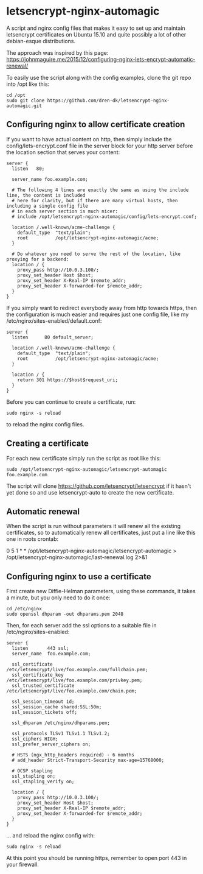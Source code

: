 # letsencrypt-nginx-automagic
A script and nginx config files that makes it easy to set up and maintain letsencrypt certificates
on Ubuntu 15.10 and quite possibly a lot of other debian-esque distributions.

The approach was inspired by this page:
https://johnmaguire.me/2015/12/configuring-nginx-lets-encrypt-automatic-renewal/

To easily use the script along with the config examples, clone the git repo into /opt like this:

```
cd /opt
sudo git clone https://github.com/dren-dk/letsencrypt-nginx-automagic.git
```


## Configuring nginx to allow certificate creation

If you want to have actual content on http, then simply include the config/lets-encrypt.conf file in
the server block for your http server before the location section that serves your content:

```
server {
  listen   80;

  server_name foo.example.com;

  # The following 4 lines are exactly the same as using the include line, the content is included
  # here for clarity, but if there are many virtual hosts, then including a single config file
  # in each server section is much nicer:
  # include /opt/letsencrypt-nginx-automagic/config/lets-encrypt.conf;

  location /.well-known/acme-challenge {
    default_type  "text/plain";
    root          /opt/letsencrypt-nginx-automagic/acme;
  }

  # Do whatever you need to serve the rest of the location, like proxying for a backend:
  location / {
    proxy_pass http://10.0.3.100/;
    proxy_set_header Host $host;
    proxy_set_header X-Real-IP $remote_addr;
    proxy_set_header X-forwarded-for $remote_addr;
  }
}
```


If you simply  want to redirect everybody away from http towards https,
then the configuration is much easier and requires just one config file,
like my /etc/nginx/sites-enabled/default.conf:

```
server {
  listen      80 default_server;
  
  location /.well-known/acme-challenge {
    default_type  "text/plain";
    root          /opt/letsencrypt-nginx-automagic/acme;
  }
    
  location / {
    return 301 https://$host$request_uri;
  }
}
```

Before you can continue to create a certificate, run:
```
sudo nginx -s reload
```
to reload the nginx config files.


## Creating a certificate

For each new certificate simply run the script as root like this:
```
sudo /opt/letsencrypt-nginx-automagic/letsencrypt-automagic foo.example.com
```

The script will clone https://github.com/letsencrypt/letsencrypt if it hasn't yet done
so and use letsencrypt-auto to create the new certificate.


## Automatic renewal

When the script is run without parameters it will renew all the existing certificates,
so to automatically renew all certificates, just put a line like this one in roots
crontab:

0 5 1 * * /opt/letsencrypt-nginx-automagic/letsencrypt-automagic > /opt/letsencrypt-nginx-automagic/last-renewal.log 2>&1


## Configuring nginx to use a certificate

First create new Diffie-Helman parameters, using these commands, it takes a minute, but you only need to do it once:
```
cd /etc/nginx
sudo openssl dhparam -out dhparams.pem 2048
```


Then, for each server add the ssl options to a suitable file in /etc/nginx/sites-enabled:
```
server {
  listen       443 ssl;
  server_name  foo.example.com;

  ssl_certificate         /etc/letsencrypt/live/foo.example.com/fullchain.pem;
  ssl_certificate_key     /etc/letsencrypt/live/foo.example.com/privkey.pem;
  ssl_trusted_certificate /etc/letsencrypt/live/foo.example.com/chain.pem;

  ssl_session_timeout 1d;
  ssl_session_cache shared:SSL:50m;
  ssl_session_tickets off;

  ssl_dhparam /etc/nginx/dhparams.pem;

  ssl_protocols TLSv1 TLSv1.1 TLSv1.2;
  ssl_ciphers HIGH;
  ssl_prefer_server_ciphers on;

  # HSTS (ngx_http_headers required) - 6 months
  # add_header Strict-Transport-Security max-age=15768000;
  
  # OCSP stapling
  ssl_stapling on;
  ssl_stapling_verify on;

  location / {
    proxy_pass http://10.0.3.100/;
    proxy_set_header Host $host;
    proxy_set_header X-Real-IP $remote_addr;
    proxy_set_header X-forwarded-for $remote_addr;
  }
}
```

... and reload the nginx config with:
```
sudo nginx -s reload
```

At this point you should be running https, remember to open port 443 in your firewall.
